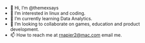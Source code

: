 - 👋 Hi, I’m @themexsays
- 👀 I’m interested in linux and coding.  
- 🌱 I’m currently learning Data Analytics.
- 💞️ I’m looking to collaborate on games, education and product development.  
- 📫 How to reach me at rnapier2@mac.com email me.

<!---
themexsays/themexsays is a ✨ special ✨ repository because its `README.md` (this file) appears on your GitHub profile.
You can click the Preview link to take a look at your changes.
--->

